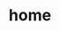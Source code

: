 ---
layout: about
title: home
permalink: /
subtitle: #<a href='#'>Affiliations</a>. Address. Contacts. Motto. Etc.

profile:
  align: center
  image: hscMap (2).jpg #profile_KhunanonThongkhamLuke.jpg
  image_circular: false # crops the image to make it circular
  more_info: #>
    #<p>555 your office number</p>
    #<p>123 your address street</p>
    #<p>Your City, State 12345</p>

news: false # includes a list of news items
selected_papers: false # includes a list of papers marked as "selected={true}"
social: true # includes social icons at the bottom of the page
---